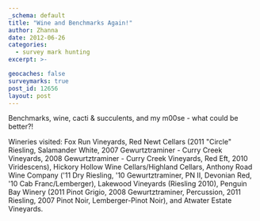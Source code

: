 ```yaml
---
_schema: default
title: "Wine and Benchmarks Again!"
author: Zhanna
date: 2012-06-26
categories:
  - survey mark hunting
excerpt: >-

geocaches: false
surveymarks: true
post_id: 12656
layout: post 
---
```


Benchmarks, wine, cacti & succulents, and my m00se - what could be better?!  


Wineries visited: Fox Run Vineyards, Red Newt Cellars (2011 "Circle" Riesling, Salamander White, 2007 Gewurtztraminer - Curry Creek Vineyards, 2008 Gewurtztraminer - Curry Creek Vineyards, Red Eft, 2010 Viridescens), Hickory Hollow Wine Cellars/Highland Cellars, Anthony Road Wine Company ('11 Dry Riesling, '10 Gewurtztraminer, PN II, Devonian Red, '10 Cab Franc/Lemberger), Lakewood Vineyards (Riesling 2010), Penguin Bay Winery (2011 Pinot Grigio, 2008 Gewurtztraminer, Percussion, 2011 Riesling, 2007 Pinot Noir, Lemberger-Pinot Noir), and Atwater Estate Vineyards.
